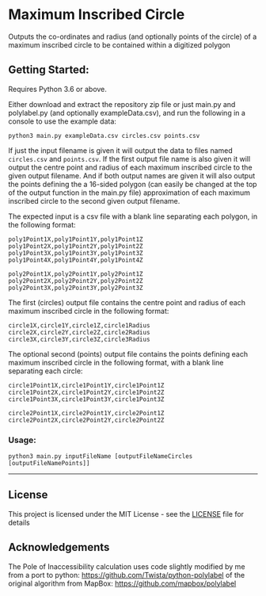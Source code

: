 # Maximum Inscribed Circle

Outputs the co-ordinates and radius (and optionally points of the circle) of a maximum inscribed circle to be contained within a digitized polygon

## Getting Started:

Requires Python 3.6 or above.

Either download and extract the repository zip file or just main.py and polylabel.py (and optionally exampleData.csv), and run the following in a console to use the example data:
```
python3 main.py exampleData.csv circles.csv points.csv
```
If just the input filename is given it will output the data to files named `circles.csv` and `points.csv`. If the first output file name is also given it will output the centre point and radius of each maximum inscribed circle to the given output filename. And if both output names are given it will also output the points defining the a 16-sided polygon (can easily be changed at the top of the output function in the main.py file) approximation of each maximum inscribed circle to the second given output filename.

The expected input is a csv file with a blank line separating each polygon, in the following format:
```
poly1Point1X,poly1Point1Y,poly1Point1Z
poly1Point2X,poly1Point2Y,poly1Point2Z
poly1Point3X,poly1Point3Y,poly1Point3Z
poly1Point4X,poly1Point4Y,poly1Point4Z

poly2Point1X,poly2Point1Y,poly2Point1Z
poly2Point2X,poly2Point2Y,poly2Point2Z
poly2Point3X,poly2Point3Y,poly2Point3Z
```

The first (circles) output file contains the centre point and radius of each maximum inscribed circle in the following format:
```
circle1X,circle1Y,circle1Z,circle1Radius
circle2X,circle2Y,circle2Z,circle2Radius
circle3X,circle3Y,circle3Z,circle3Radius
```

The optional second (points) output file contains the points defining each maximum inscribed circle in the following format, with a blank line separating each circle:
```
circle1Point1X,circle1Point1Y,circle1Point1Z
circle1Point2X,circle1Point2Y,circle1Point2Z
circle1Point3X,circle1Point3Y,circle1Point3Z

circle2Point1X,circle2Point1Y,circle2Point1Z
circle2Point2X,circle2Point2Y,circle2Point2Z
```

### Usage:
```
python3 main.py inputFileName [outputFileNameCircles [outputFileNamePoints]]
```


---
## License

This project is licensed under the MIT License - see the [LICENSE](LICENSE) file for details

## Acknowledgements

The Pole of Inaccessibility calculation uses code slightly modified by me from a port to python: https://github.com/Twista/python-polylabel of the original algorithm from MapBox: https://github.com/mapbox/polylabel
